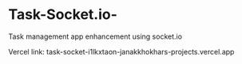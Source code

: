# Task-Socket.io-
Task management app enhancement using socket.io

Vercel link: task-socket-i1lkxtaon-janakkhokhars-projects.vercel.app

